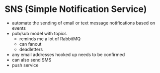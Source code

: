 # SNS (Simple Notification Service)

- automate the sending of email or text message notifications based on events
- pub/sub model with topics
  - reminds me a lot of RabbitMQ
  - can fanout
  - deadletters
- any email addresses hooked up needs to be confirmed
- can also send SMS
- push service
